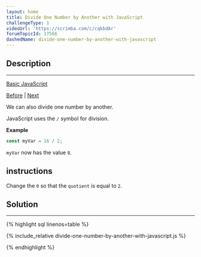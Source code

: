 ```yaml
---
layout: home
title: Divide One Number by Another with JavaScript
challengeType: 1
videoUrl: 'https://scrimba.com/c/cqkbdAr'
forumTopicId: 17566
dashedName: divide-one-number-by-another-with-javascript
---
```


<div class="row">
<div class="columnStmt" markdown="1">

## Description
------

[Basic JavaScript](../basic-javascript/README.html) 

[Before](./multiply-two-numbers-with-javascript.md)  | [Next](./increment-a-number-with-javascript.md) 

We can also divide one number by another.

JavaScript uses the `/` symbol for division.

**Example**

```js
const myVar = 16 / 2;
```

`myVar` now has the value `8`.
##  instructions 

Change the `0` so that the `quotient` is equal to `2`.

</div>
<div class="columnSol" markdown="1">

## Solution
------

{% highlight sql linenos=table %}

{% include_relative divide-one-number-by-another-with-javascript.js %}

{% endhighlight %}

</div>
</div>


